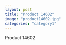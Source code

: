 ```yaml
---
layout: post
title: "Product 14602"
image: "product14602.jpg"
categories: "category1"
---
```

Product 14602
